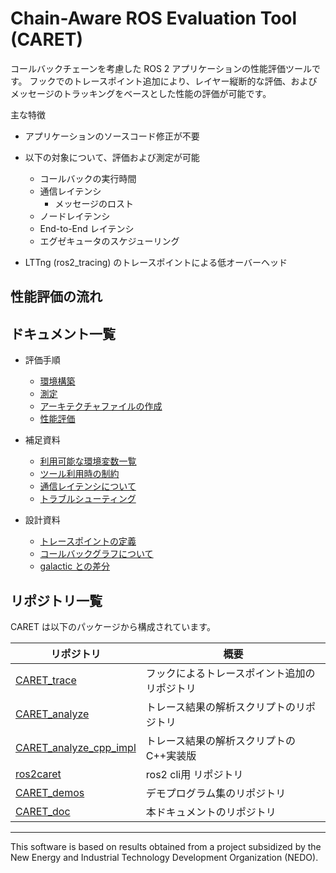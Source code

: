 # Chain-Aware ROS Evaluation Tool (CARET)
コールバックチェーンを考慮した ROS 2 アプリケーションの性能評価ツールです。
フックでのトレースポイント追加により、レイヤー縦断的な評価、およびメッセージのトラッキングをベースとした性能の評価が可能です。

主な特徴

- アプリケーションのソースコード修正が不要

- 以下の対象について、評価および測定が可能
  - コールバックの実行時間
  - 通信レイテンシ
    - メッセージのロスト
  - ノードレイテンシ
  - End-to-End レイテンシ
  - エグゼキュータのスケジューリング

- LTTng (ros2_tracing) のトレースポイントによる低オーバーヘッド



## 性能評価の流れ



## ドキュメント一覧


- 評価手順

  - [環境構築](./setup.md)
  - [測定](./measurement.md)
  - [アーキテクチャファイルの作成](./create_architecture.md)
  - [性能評価](./performance_evaluation.md)
- 補足資料

  - [利用可能な環境変数一覧](./env.md)
  - [ツール利用時の制約](./limits.md)
  - [通信レイテンシについて](./about_communication_latency.md)
  - [トラブルシューティング](./trouble_shooting.md)
- 設計資料

  <!-- - [アーキテクチャ](./architecture.md) -->
  - [トレースポイントの定義](./tracepoint_definition.md)
  - [コールバックグラフについて](./about_callback_graph.md)
  <!-- - [メッセージのトラッキングについて](./about_message_tracking.md) -->
  <!-- - [DDS-layer レイテンシの測定方法](./) -->
  - [galactic との差分](./diff.md)

## リポジトリ一覧

CARET は以下のパッケージから構成されています。

| リポジトリ                                                   | 概要                                         |
| ------------------------------------------------------------ | -------------------------------------------- |
| [CARET_trace](https://github.com/tier4/CARET_trace)          | フックによるトレースポイント追加のリポジトリ |
| [CARET_analyze](https://github.com/tier4/CARET_analyze)      | トレース結果の解析スクリプトのリポジトリ     |
| [CARET_analyze_cpp_impl](https://github.com/tier4/CARET_analyze_cpp_impl.git)      | トレース結果の解析スクリプトのC++実装版     |
| [ros2caret](https://github.com/tier4/ros2caret.git)      | ros2 cli用 リポジトリ     |
| [CARET_demos](https://github.com/tier4/CARET_demos)          | デモプログラム集のリポジトリ                 |
| [CARET_doc]([CARET_doc](https://github.com/tier4/CARET_doc)) | 本ドキュメントのリポジトリ                   |



---
This software is based on results obtained from a project subsidized by the New Energy and Industrial Technology Development Organization (NEDO).
